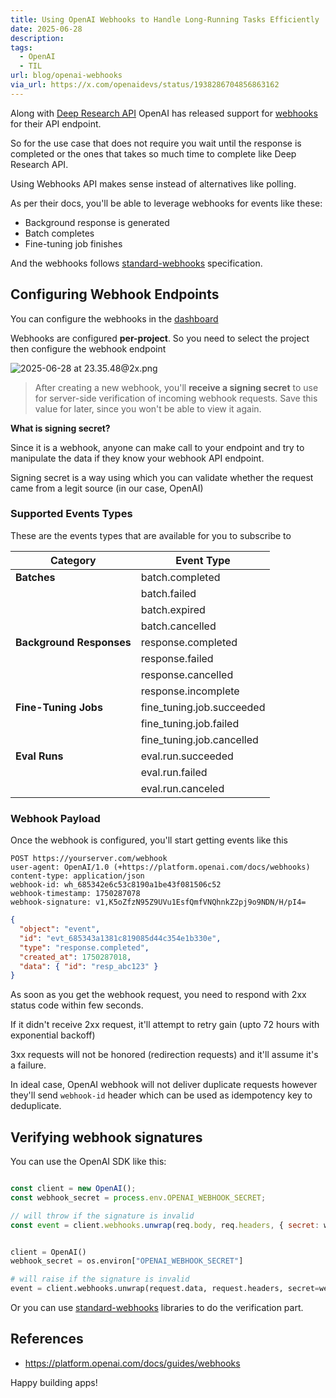 ```yaml
---
title: Using OpenAI Webhooks to Handle Long-Running Tasks Efficiently
date: 2025-06-28
description: 
tags:
  - OpenAI
  - TIL
url: blog/openai-webhooks
via_url: https://x.com/openaidevs/status/1938286704856863162
---
```

Along with [Deep Research API](https://aiengineerguide.com/blog/openai-deep-research-api/) OpenAI has released support for [webhooks](https://platform.openai.com/docs/guides/webhooks) for their API endpoint.

So for the use case that does not require you wait until the response is completed or the ones that takes so much time to complete like Deep Research API. 

Using Webhooks API makes sense instead of alternatives like polling.

As per their docs, you'll be able to leverage webhooks for events like these:
- Background response is generated
- Batch completes
- Fine-tuning job finishes

And the webhooks follows [standard-webhooks](https://github.com/standard-webhooks/standard-webhooks/blob/main/spec/standard-webhooks.md) specification.

## Configuring Webhook Endpoints

You can configure the webhooks in the [dashboard](https://platform.openai.com/settings/project/webhooks)

Webhooks are configured **per-project**. So you need to select the project then configure the webhook endpoint


![2025-06-28 at 23.35.48@2x.png](https://images.nesin.io/f_auto,q_auto/qblog/AIEngineerGuide/images/2025-06/2025-06-28-at-23.35.48-at-2x.png)

> After creating a new webhook, you'll **receive a signing secret** to use for server-side verification of incoming webhook requests. Save this value for later, since you won't be able to view it again.

**What is signing secret?**

Since it is a webhook, anyone can make call to your endpoint and try to manipulate the data if they know your webhook API endpoint.

Signing secret is a way using which you can validate whether the request came from a legit source (in our case, OpenAI)
### Supported Events Types
These are the events types that are available for you to subscribe to

| Category             | Event Type                     |
|----------------------|--------------------------------|
| **Batches**          | batch.completed                |
|                      | batch.failed                   |
|                      | batch.expired                  |
|                      | batch.cancelled                |
| **Background Responses** | response.completed         |
|                      | response.failed                |
|                      | response.cancelled             |
|                      | response.incomplete            |
| **Fine-Tuning Jobs** | fine_tuning.job.succeeded      |
|                      | fine_tuning.job.failed         |
|                      | fine_tuning.job.cancelled      |
| **Eval Runs**        | eval.run.succeeded             |
|                      | eval.run.failed                |
|                      | eval.run.canceled              |

### Webhook Payload
Once the webhook is configured, you'll start getting  events like this

```
POST https://yourserver.com/webhook
user-agent: OpenAI/1.0 (+https://platform.openai.com/docs/webhooks)
content-type: application/json
webhook-id: wh_685342e6c53c8190a1be43f081506c52
webhook-timestamp: 1750287078
webhook-signature: v1,K5oZfzN95Z9UVu1EsfQmfVNQhnkZ2pj9o9NDN/H/pI4=
```

```json
{
  "object": "event",
  "id": "evt_685343a1381c819085d44c354e1b330e",
  "type": "response.completed",
  "created_at": 1750287018,
  "data": { "id": "resp_abc123" }
}
```

As soon as you get the webhook request, you need to respond with 2xx status code within few seconds. 

If it didn't receive 2xx request, it'll attempt to retry gain (upto 72 hours with exponential backoff)

3xx requests will not be honored (redirection requests) and it'll assume it's a failure.

In ideal case, OpenAI webhook will not deliver duplicate requests however they'll send `webhook-id` header which can be used as idempotency key to deduplicate.

## Verifying webhook signatures

You can use the OpenAI SDK like this:

```js

const client = new OpenAI();
const webhook_secret = process.env.OPENAI_WEBHOOK_SECRET;

// will throw if the signature is invalid
const event = client.webhooks.unwrap(req.body, req.headers, { secret: webhook_secret });

```

```python

client = OpenAI()
webhook_secret = os.environ["OPENAI_WEBHOOK_SECRET"]

# will raise if the signature is invalid
event = client.webhooks.unwrap(request.data, request.headers, secret=webhook_secret)

```

Or you can use [standard-webhooks](https://github.com/standard-webhooks/standard-webhooks/tree/main?tab=readme-ov-file#reference-implementations) libraries to do the verification part.

## References
- https://platform.openai.com/docs/guides/webhooks

Happy building apps!
